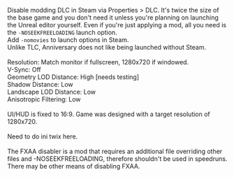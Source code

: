 Disable modding DLC in Steam via Properties > DLC. It's twice the size of the base game and you don't need it unless you're planning on launching the Unreal editor yourself. Even if you're just applying a mod, all you need is the `-NOSEEKFREELOADING` launch option.<br>
Add `-nomovies` to launch options in Steam.<br>
Unlike TLC, Anniversary does not like being launched without Steam.<br>
<br>
Resolution: Match monitor if fullscreen, 1280x720 if windowed.<br>
V-Sync: Off<br>
Geometry LOD Distance: High [needs testing]<br>
Shadow Distance: Low<br>
Landscape LOD Distance: Low<br>
Anisotropic Filtering: Low<br>
<br>
UI/HUD is fixed to 16:9. Game was designed with a target resolution of 1280x720.<br>
<br>
Need to do ini twix here.<br>
<br>
The FXAA disabler is a mod that requires an additional file overriding other files and -NOSEEKFREELOADING, therefore shouldn't be used in speedruns. There may be other means of disabling FXAA.
